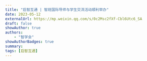```yaml
---
title: "启智互通 | 智班国际导师与学生交流活动顺利举办"
date: 2023-05-12
externalUrl: https://mp.weixin.qq.com/s/0c2Msc2fXf-Cbl6Utc6_SA
draft: false
showAuthor: true
authors:
    - "智学会"
showAuthorBadges: true
summary: 
tags: [启智互通]
---
```

